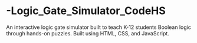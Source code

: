 # -Logic_Gate_Simulator_CodeHS
An interactive logic gate simulator built to teach K-12 students Boolean logic through hands-on puzzles. Built using HTML, CSS, and JavaScript.
